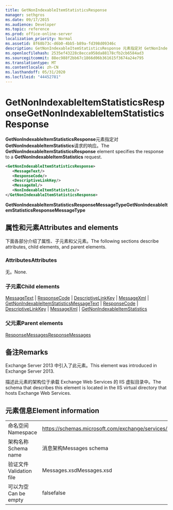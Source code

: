 ```yaml
---
title: GetNonIndexableItemStatisticsResponse
manager: sethgros
ms.date: 09/17/2015
ms.audience: Developer
ms.topic: reference
ms.prod: office-online-server
localization_priority: Normal
ms.assetid: 8f68b73c-d6b0-4bb5-b89a-fd398d09346c
description: GetNonIndexableItemStatisticsResponse 元素指定对 GetNonIndexableItemStatistics 请求的响应。
ms.openlocfilehash: 2535ef43228c8ecca958da88178cfb2cb6584ad3
ms.sourcegitcommit: 88ec988f2bb67c1866d06b361615f3674a24e795
ms.translationtype: MT
ms.contentlocale: zh-CN
ms.lasthandoff: 05/31/2020
ms.locfileid: "44452781"
---
```

# <a name="getnonindexableitemstatisticsresponse"></a><span data-ttu-id="9d671-103">GetNonIndexableItemStatisticsResponse</span><span class="sxs-lookup"><span data-stu-id="9d671-103">GetNonIndexableItemStatisticsResponse</span></span>

<span data-ttu-id="9d671-104">**GetNonIndexableItemStatisticsResponse**元素指定对**GetNonIndexableItemStatistics**请求的响应。</span><span class="sxs-lookup"><span data-stu-id="9d671-104">The **GetNonIndexableItemStatisticsResponse** element specifies the response to a **GetNonIndexableItemStatistics** request.</span></span> 
  
```XML
<GetNonIndexableItemStatisticsResponse>
   <MessageText/>
   <ResponseCode/>
   <DescriptiveLinkKey/>
   <MessageXml/>
   <NonIndexableItemStatistics/>
</GetNonIndexableItemStatisticsResponse>
```

 <span data-ttu-id="9d671-105">**GetNonIndexableItemStatisticsResponseMessageType**</span><span class="sxs-lookup"><span data-stu-id="9d671-105">**GetNonIndexableItemStatisticsResponseMessageType**</span></span>
## <a name="attributes-and-elements"></a><span data-ttu-id="9d671-106">属性和元素</span><span class="sxs-lookup"><span data-stu-id="9d671-106">Attributes and elements</span></span>

<span data-ttu-id="9d671-107">下面各部分介绍了属性、子元素和父元素。</span><span class="sxs-lookup"><span data-stu-id="9d671-107">The following sections describe attributes, child elements, and parent elements.</span></span>
  
### <a name="attributes"></a><span data-ttu-id="9d671-108">Attributes</span><span class="sxs-lookup"><span data-stu-id="9d671-108">Attributes</span></span>

<span data-ttu-id="9d671-109">无。</span><span class="sxs-lookup"><span data-stu-id="9d671-109">None.</span></span>
  
### <a name="child-elements"></a><span data-ttu-id="9d671-110">子元素</span><span class="sxs-lookup"><span data-stu-id="9d671-110">Child elements</span></span>

<span data-ttu-id="9d671-111">[MessageText](messagetext.md)  | [ResponseCode](responsecode.md)  | [DescriptiveLinkKey](descriptivelinkkey.md)  | [MessageXml](messagexml.md)  | [GetNonIndexableItemStatistics](getnonindexableitemstatistics.md)</span><span class="sxs-lookup"><span data-stu-id="9d671-111">[MessageText](messagetext.md) | [ResponseCode](responsecode.md) | [DescriptiveLinkKey](descriptivelinkkey.md) | [MessageXml](messagexml.md) | [GetNonIndexableItemStatistics](getnonindexableitemstatistics.md)</span></span>
  
### <a name="parent-elements"></a><span data-ttu-id="9d671-112">父元素</span><span class="sxs-lookup"><span data-stu-id="9d671-112">Parent elements</span></span>

[<span data-ttu-id="9d671-113">ResponseMessages</span><span class="sxs-lookup"><span data-stu-id="9d671-113">ResponseMessages</span></span>](responsemessages.md)
  
## <a name="remarks"></a><span data-ttu-id="9d671-114">备注</span><span class="sxs-lookup"><span data-stu-id="9d671-114">Remarks</span></span>

<span data-ttu-id="9d671-115">Exchange Server 2013 中引入了此元素。</span><span class="sxs-lookup"><span data-stu-id="9d671-115">This element was introduced in Exchange Server 2013.</span></span>
  
<span data-ttu-id="9d671-116">描述此元素的架构位于承载 Exchange Web Services 的 IIS 虚拟目录中。</span><span class="sxs-lookup"><span data-stu-id="9d671-116">The schema that describes this element is located in the IIS virtual directory that hosts Exchange Web Services.</span></span>
  
## <a name="element-information"></a><span data-ttu-id="9d671-117">元素信息</span><span class="sxs-lookup"><span data-stu-id="9d671-117">Element information</span></span>

|||
|:-----|:-----|
|<span data-ttu-id="9d671-118">命名空间</span><span class="sxs-lookup"><span data-stu-id="9d671-118">Namespace</span></span>  <br/> |https://schemas.microsoft.com/exchange/services/2006/messages  <br/> |
|<span data-ttu-id="9d671-119">架构名称</span><span class="sxs-lookup"><span data-stu-id="9d671-119">Schema name</span></span>  <br/> |<span data-ttu-id="9d671-120">消息架构</span><span class="sxs-lookup"><span data-stu-id="9d671-120">Messages schema</span></span>  <br/> |
|<span data-ttu-id="9d671-121">验证文件</span><span class="sxs-lookup"><span data-stu-id="9d671-121">Validation file</span></span>  <br/> |<span data-ttu-id="9d671-122">Messages.xsd</span><span class="sxs-lookup"><span data-stu-id="9d671-122">Messages.xsd</span></span>  <br/> |
|<span data-ttu-id="9d671-123">可以为空</span><span class="sxs-lookup"><span data-stu-id="9d671-123">Can be empty</span></span>  <br/> |<span data-ttu-id="9d671-124">false</span><span class="sxs-lookup"><span data-stu-id="9d671-124">false</span></span>  <br/> |
   

